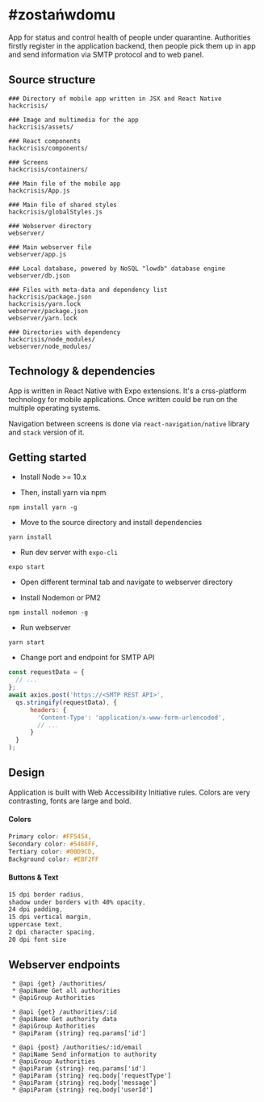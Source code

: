 # #zostańwdomu
App for status and control health of people under quarantine. Authorities firstly register in the application backend, then people pick them up in app and send information via SMTP protocol and to web panel. 

## Source structure
```shell script
### Directory of mobile app written in JSX and React Native
hackcrisis/

### Image and multimedia for the app
hackcrisis/assets/

### React components
hackcrisis/components/

### Screens
hackcrisis/containers/

### Main file of the mobile app
hackcrisis/App.js

### Main file of shared styles
hackcrisis/globalStyles.js

### Webserver directory
webserver/

### Main webserver file
webserver/app.js

### Local database, powered by NoSQL "lowdb" database engine
webserver/db.json

### Files with meta-data and dependency list
hackcrisis/package.json
hackcrisis/yarn.lock
webserver/package.json
webserver/yarn.lock

### Directories with dependency
hackcrisis/node_modules/
webserver/node_modules/
```

## Technology & dependencies
App is written in React Native with Expo extensions. It's a crss-platform technology for mobile applications. Once written could be run on the multiple operating systems.

Navigation between screens is done via ``react-navigation/native`` library and ``stack`` version of it.

## Getting started
* Install Node >= 10.x

* Then, install yarn via npm
```shell script
npm install yarn -g
```

* Move to the source directory and install dependencies
```shell script
yarn install
```

* Run dev server with ``expo-cli``
```shell script
expo start
```

* Open different terminal tab and navigate to webserver directory

* Install Nodemon or PM2
```
npm install nodemon -g
```

* Run webserver
```shell script
yarn start
```

* Change port and endpoint for SMTP API
```js
const requestData = {
  // ...
};
await axios.post('https://<SMTP REST API>',
  qs.stringify(requestData), {
      headers: {
        'Content-Type': 'application/x-www-form-urlencoded',
        // ...
      }
  }
);
```

## Design
Application is built with Web Accessibility Initiative rules. Colors are very contrasting, fonts are large and bold.

#### Colors
```scss
Primary color: #FF5454,
Secondary color: #5468FF,
Tertiary color: #00D9CD,
Background color: #EBF2FF
```

#### Buttons & Text
```scss
15 dpi border radius,
shadow under borders with 40% opacity,
24 dpi padding,
15 dpi vertical margin,
uppercase text,
2 dpi character spacing,
20 dpi font size
```

## Webserver endpoints
```shell script
 * @api {get} /authorities/
 * @apiName Get all authorities
 * @apiGroup Authorities
```

```shell script
 * @api {get} /authorities/:id
 * @apiName Get authority data
 * @apiGroup Authorities
 * @apiParam {string} req.params['id']
```

```shell script
 * @api {post} /authorities/:id/email
 * @apiName Send information to authority
 * @apiGroup Authorities
 * @apiParam {string} req.params['id']
 * @apiParam {string} req.body['requestType']
 * @apiParam {string} req.body['message']
 * @apiParam {string} req.body['userId']
```